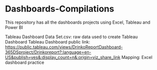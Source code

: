 # Dashboards-Compilations
This repository has all the dashboards projects using Excel, Tableau and Power BI

Tableau Dashboard Data Set.csv: raw data used to create Tableau Dashboard
Tableau Dashboard public link: https://public.tableau.com/views/DrinkoReportDashboard-365DSproject/Drinkoreport?:language=en-US&publish=yes&:display_count=n&:origin=viz_share_link
Mapping: Excel dashboard practice
